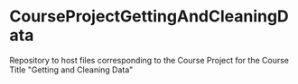 CourseProjectGettingAndCleaningData
===================================

Repository to host files corresponding to the Course Project for the Course Title "Getting and Cleaning Data"
